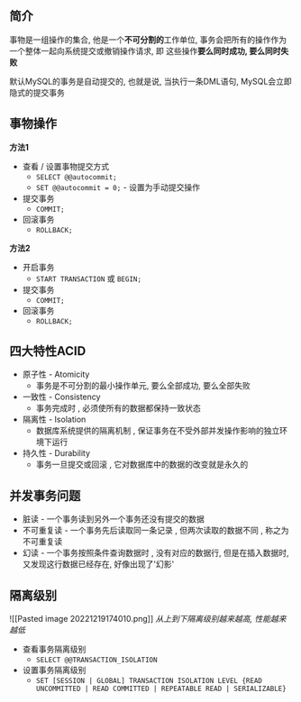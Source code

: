 
## 简介

事物是一组操作的集合, 他是一个**不可分割的**工作单位, 事务会把所有的操作作为一个整体一起向系统提交或撤销操作请求, 即 这些操作**要么同时成功, 要么同时失败**

默认MySQL的事务是自动提交的, 也就是说, 当执行一条DML语句, MySQL会立即隐式的提交事务

## 事物操作

**方法1**
- 查看 / 设置事物提交方式
	- `SELECT @@autocommit;`
	- `SET @@autocommit = 0;` - 设置为手动提交操作
- 提交事务
	- `COMMIT;`
- 回滚事务
	- `ROLLBACK;`

**方法2**
- 开启事务
	- `START TRANSACTION` 或 `BEGIN;`
- 提交事务
	- `COMMIT;`
- 回滚事务
	- `ROLLBACK;`

## 四大特性ACID

- 原子性 - Atomicity
	- 事务是不可分割的最小操作单元, 要么全部成功, 要么全部失败
- 一致性 - Consistency
	- 事务完成时 , 必须使所有的数据都保持一致状态
- 隔离性 - Isolation
	- 数据库系统提供的隔离机制 , 保证事务在不受外部并发操作影响的独立环境下运行
- 持久性 - Durability
	- 事务一旦提交或回滚 , 它对数据库中的数据的改变就是永久的


## 并发事务问题

- 脏读 - 一个事务读到另外一个事务还没有提交的数据
- 不可重复读 - 一个事务先后读取同一条记录 , 但两次读取的数据不同 , 称之为不可重复读
- 幻读 - 一个事务按照条件查询数据时 , 没有对应的数据行, 但是在插入数据时, 又发现这行数据已经存在, 好像出现了'幻影'


## 隔离级别

![[Pasted image 20221219174010.png]]
*从上到下隔离级别越来越高, 性能越来越低*

- 查看事务隔离级别
	- `SELECT @@TRANSACTION_ISOLATION`
- 设置事务隔离级别
	- `SET [SESSION | GLOBAL] TRANSACTION ISOLATION LEVEL {READ UNCOMMITTED | READ COMMITTED | REPEATABLE READ | SERIALIZABLE}`







